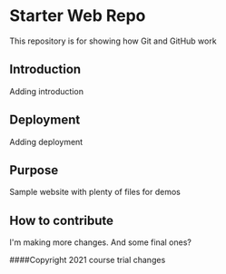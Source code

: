 # Starter Web Repo

This repository is for showing how Git and GitHub work

## Introduction

Adding introduction

## Deployment

Adding deployment

## Purpose

Sample website with plenty of files for demos

## How to contribute

I'm making more changes. And some final ones?

####Copyright
2021 course
trial changes